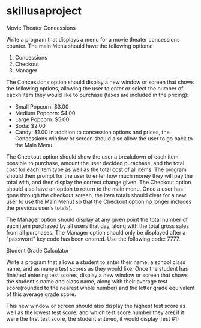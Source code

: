 # skillusaproject

Movie Theater Concessions

Write a program that displays a menu for a movie theater concessions counter. The main Menu should have the following options:
1. Concessions
2. Checkout
3. Manager

The Concessions option should display a new window or screen that shows the following options, allowing the user to enter or select the number of eacxh item they would like to purchase (taxes are included in the pricing):
- Small Popcorn: $3.00
- Medium Popcorn: $4.00
- Large Popcorn: $5.00
- Soda: $2.00
- Candy: $1.00
In addition to concession options and prices, the Concessions window or screen should also allow the user to go back to the Main Menu

The Checkout option should show the user a breakdown of each item possible to purchase, amount the user decided purachase, and the total cost for each item type as well as the total cost of all items. The program should then prompt for the user to enter how much money they will pay the total with, and then display the correct change given. The Checkout option should also have an option to return to the main menu. Once a user has gone through the checkout screen, the item totals should clear for a new user to use the Main Menu( so that the Checkout option no longer includes the previous user's totals).

The Manager option should display at any given point the total number of each item purchased by all users that day, along with the total gross sales from all purchases. The Manager option should only be displayed after a "password" key code has been entered. Use the following code: 7777.


Student Grade Calculator

Write a program that allows a student to enter their name, a school class name, and as manyu test scores as they would like. Once the student has finished entering test scores, display a new window or screen that shows the student's name and class name, along with their average test score(rounded to the nearest whole number) and the letter grade equivalent of this average grade score.

This new window or screen should also display the highest test score as well as the lowest test score, and which test score number they are( if it were the first test score, the student entered, it would display Test #1)
